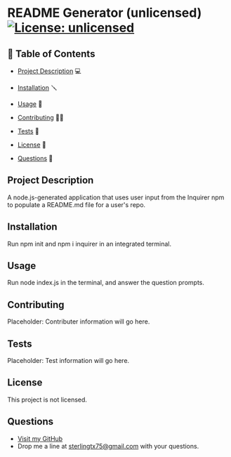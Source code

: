 # README Generator (unlicensed)  [![License: unlicensed](https://img.shields.io/badge/license-This%20project%20is%20not%20licensed-red.svg)](https://img.shields.io/badge/license-This%20project%20is%20not%20licensed-red.svg)

## 📙 Table of Contents


- [Project Description](#project-description) 💻 

- [Installation](#installation) 🪛

- [Usage](#usage) 🔑 

- [Contributing](#contributing) 🤝🏽

- [Tests](#tests) 🧪

- [License](#license) 📃

- [Questions](#questions) 🤔



## Project Description
A node.js-generated application that uses user input from the Inquirer npm to populate a README.md file for a user's repo.


## Installation
Run npm init and npm i inquirer in an integrated terminal.


## Usage
Run node index.js in the terminal, and answer the question prompts.


## Contributing
Placeholder: Contributer information will go here.


## Tests
Placeholder: Test information will go here.


## License
This project is not licensed.


## Questions
- [Visit my GitHub](https://github.com/OvernightSolo)
- Drop me a line at sterlingtx75@gmail.com with your questions.
  
